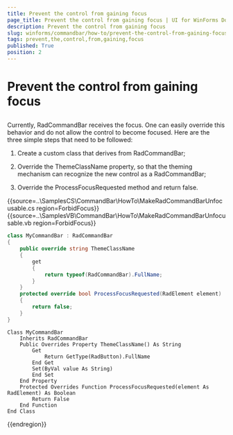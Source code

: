```yaml
---
title: Prevent the control from gaining focus
page_title: Prevent the control from gaining focus | UI for WinForms Documentation
description: Prevent the control from gaining focus
slug: winforms/commandbar/how-to/prevent-the-control-from-gaining-focus
tags: prevent,the,control,from,gaining,focus
published: True
position: 2
---
```


# Prevent the control from gaining focus



## 

Currently, RadCommandBar receives the focus. One can easily override this behavior and do not allow the control to become focused. Here are the three simple steps that need to be followed:
        

1. Create a custom class that derives from RadCommandBar;

1. Override the ThemeClassName property, so that the theming mechanism can recognize the new control as a RadCommandBar;

1. Override the ProcessFocusRequested method and return false. 
 

{{source=..\SamplesCS\CommandBar\HowTo\MakeRadCommandBarUnfocusable.cs region=ForbidFocus}} 
{{source=..\SamplesVB\CommandBar\HowTo\MakeRadCommandBarUnfocusable.vb region=ForbidFocus}} 

````C#
class MyCommandBar : RadCommandBar
{
    public override string ThemeClassName
    {
        get
        {
            return typeof(RadCommandBar).FullName;
        }
    }
    protected override bool ProcessFocusRequested(RadElement element)
    {
        return false;
    }
}

````
````VB.NET
Class MyCommandBar
    Inherits RadCommandBar
    Public Overrides Property ThemeClassName() As String
        Get
            Return GetType(RadButton).FullName
        End Get
        Set(ByVal value As String)
        End Set
    End Property
    Protected Overrides Function ProcessFocusRequested(element As RadElement) As Boolean
        Return False
    End Function
End Class

````

{{endregion}} 



